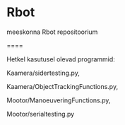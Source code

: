 Rbot
====

meeskonna Rbot repositoorium

====

Hetkel kasutusel olevad programmid: 

Kaamera/sidertesting.py, 

Kaamera/ObjectTrackingFunctions.py, 

Mootor/ManoeuveringFunctions.py, 

Mootor/serialtesting.py
